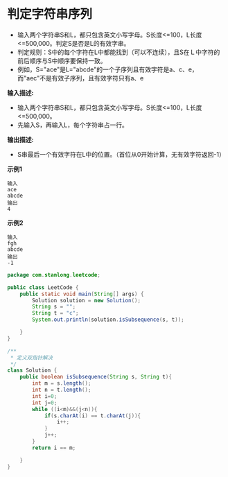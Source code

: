 # 判定字符串序列

- 输入两个字符串S和L，都只包含英文小写字母。S长度<=100，L长度<=500,000。判定S是否是L的有效字串。
- 判定规则：S中的每个字符在L中都能找到（可以不连续），且S在Ｌ中字符的前后顺序与S中顺序要保持一致。
- 例如，S="ace"是L="abcde"的一个子序列且有效字符是a、c、e，而"aec"不是有效子序列，且有效字符只有a、e

**输入描述:**

- 输入两个字符串S和L，都只包含英文小写字母。S长度<=100，L长度<=500,000。
- 先输入S，再输入L，每个字符串占一行。

**输出描述:**

- S串最后一个有效字符在L中的位置。（首位从0开始计算，无有效字符返回-1）

**示例1**

```
输入
ace
abcde
输出
4
```

**示例2**

```
输入
fgh
abcde
输出
-1
```

```java
package com.stanlong.leetcode;

public class LeetCode {
    public static void main(String[] args) {
        Solution solution = new Solution();
        String s = "";
        String t = "c";
        System.out.println(solution.isSubsequence(s, t));

    }
}

/**
 * 定义双指针解决
 */
class Solution {
    public boolean isSubsequence(String s, String t){
        int m = s.length();
        int n = t.length();
        int i=0;
        int j=0;
        while ((i<m)&&(j<n)){
            if(s.charAt(i) == t.charAt(j)){
                i++;
            }
            j++;
        }
        return i == m;

    }
}
```


